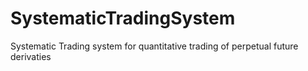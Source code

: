 # SystematicTradingSystem
Systematic Trading system for quantitative trading of perpetual future derivaties
